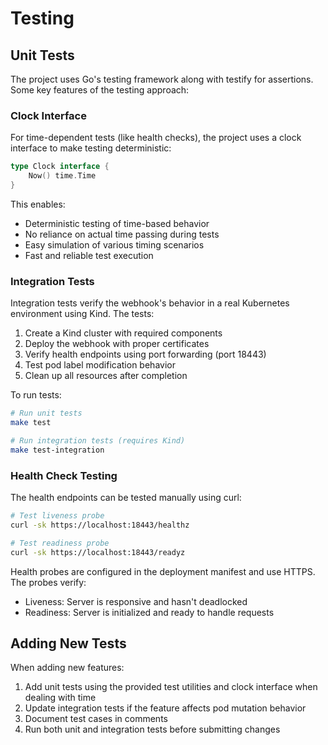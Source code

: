 # Testing

## Unit Tests

The project uses Go's testing framework along with testify for assertions. Some key features of the testing approach:

### Clock Interface

For time-dependent tests (like health checks), the project uses a clock interface to make testing deterministic:

```go
type Clock interface {
    Now() time.Time
}
```

This enables:

- Deterministic testing of time-based behavior
- No reliance on actual time passing during tests
- Easy simulation of various timing scenarios
- Fast and reliable test execution

### Integration Tests

Integration tests verify the webhook's behavior in a real Kubernetes environment using Kind. The tests:

1. Create a Kind cluster with required components
2. Deploy the webhook with proper certificates
3. Verify health endpoints using port forwarding (port 18443)
4. Test pod label modification behavior
5. Clean up all resources after completion

To run tests:

```bash
# Run unit tests
make test

# Run integration tests (requires Kind)
make test-integration
```

### Health Check Testing

The health endpoints can be tested manually using curl:

```bash
# Test liveness probe
curl -sk https://localhost:18443/healthz

# Test readiness probe
curl -sk https://localhost:18443/readyz
```

Health probes are configured in the deployment manifest and use HTTPS. The probes verify:

- Liveness: Server is responsive and hasn't deadlocked
- Readiness: Server is initialized and ready to handle requests

## Adding New Tests

When adding new features:

1. Add unit tests using the provided test utilities and clock interface when dealing with time
2. Update integration tests if the feature affects pod mutation behavior
3. Document test cases in comments
4. Run both unit and integration tests before submitting changes
